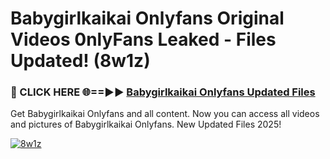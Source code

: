 # Babygirlkaikai Onlyfans Original Videos 0nlyFans Leaked - Files Updated! (8w1z)

<h3>🔴 CLICK HERE 🌐==►► <a href="https://tinyurl.com/ehrbuxhb" rel="nofollow">Babygirlkaikai Onlyfans Updated Files</a></h3>

Get Babygirlkaikai Onlyfans and all content. Now you can access all videos and pictures of Babygirlkaikai Onlyfans. New Updated Files 2025!

[![8w1z](https://i.imgur.com/lVYEuWS.gif)](https://tinyurl.com/ehrbuxhb)
